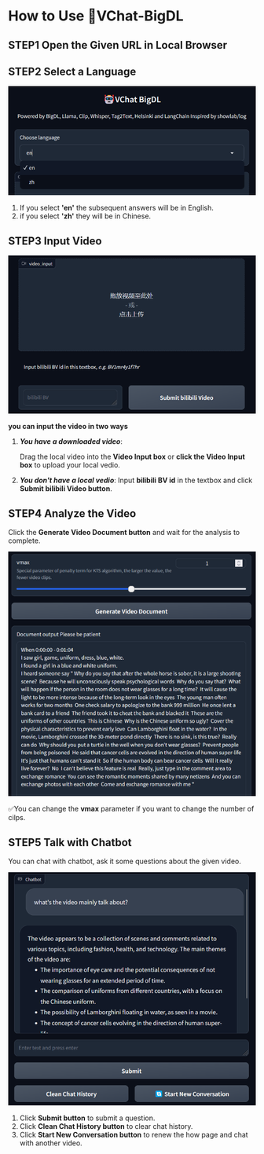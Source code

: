# How to Use 🤖VChat-BigDL


## STEP1 Open the Given URL in Local Browser

## STEP2 Select a Language
    
![](data/image/language.png)
1.  If you select **'en'** the subsequent answers will be in English.
2.  if you select **'zh'** they will be in Chinese.



## STEP3 Input Video
![](data/image/vedio.png)

**you can input the video in two ways**

1. ***You have a downloaded video***:

    Drag the local video into the **Video Input box** or **click the Video Input box** to upload your local vedio.

2. ***You don't have a local vedio***:
    Input **bilibili BV id** in the textbox and click **Submit bilibili Video button**.

## STEP4 Analyze the Video


Click the **Generate Video Document button** and wait for the analysis to complete.

![](data/image/anav.png)

✅You can change the **vmax** parameter if you want to change the number of cilps.

## STEP5 Talk with Chatbot

You can chat with chatbot, ask it some questions about the given video.

![](data/image/chat.png)

1.  Click **Submit button**  to submit a question.
2.  Click **Clean Chat History button** to clear chat history.
3.  Click **Start New Conversation button** to renew the how page and chat with another video.
